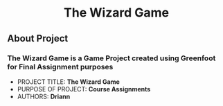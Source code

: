 <h1 align="center">The Wizard Game</h1>


## About Project
<h3>The Wizard Game is a Game Project created using Greenfoot for Final Assignment purposes</h3> 


- PROJECT TITLE: __The Wizard Game__
- PURPOSE OF PROJECT: __Course Assignments__
- AUTHORS: __Driann__
